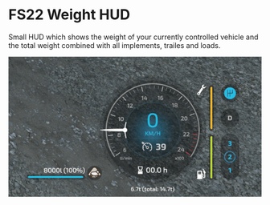 # FS22 Weight HUD

Small HUD which shows the weight of your currently controlled vehicle and the total weight combined with all implements, trailes and loads.

![](screenshots/2_cropped.png?raw=true)